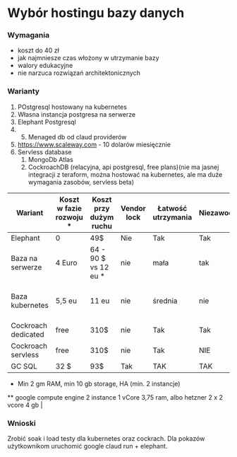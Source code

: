 # Wybór hostingu bazy danych

### Wymagania
- koszt do 40 zł
- jak najmniesze czas włożony w utrzymanie bazy
- walory edukacyjne
- nie narzuca rozwiązań architektonicznych


### Warianty
1. POstgresql hostowany na kubernetes
2. Własna instancja postgresa na serwerze
3. Elephant Postgresql
4. 5. Menaged db od claud providerów
6. https://www.scaleway.com - 10 dolarów miesięcznie
7. Servless database
    1. MongoDb Atlas
    2. CockroachDB (relacyjna, api postgresql, free plans)(nie ma jasnej integracji z teraform, można hostować na kubernetes, ale ma duże wymagania zasobów, servless beta) 

| Wariant | Koszt w fazie rozwoju * | Koszt przy dużym ruchu  | Vendor lock | Łatwość utrzymania | Niezawodność | Uwagi |
|---|---|---|---|---|---|---|
| Elephant | 0 | 49$ | Nie | Tak | Tak | |
| Baza na serwerze | 4 Euro | 64 - 90 $ vs 12 eu * | nie | mała | tak   | |
| Baza kubernetes | 5,5 eu | 11 eu | nie | średnia | nie | docelowo będzie tanśze utrzymanie |
| Cockroach dedicated| free | 310$ | nie | Tak | Tak | |
| Cockroach servless | free | 310$ | nie | Tak | NIE | Trzeba sie nauczyć |
| GC SQL | 32 $ | 93$ | Tak | TAK | TAK | |

* Min 2 gm RAM, min 10 gb storage, HA (min. 2 instancje)

** google compute engine 2 instance 1 vCore 3,75 ram, albo hetzner 2 x 2 vcore 4 gb |

### Wnioski

Zrobić soak i load testy dla kubernetes oraz cockrach. Dla pokazów użytkownikom uruchomić google claud run + elephant.
